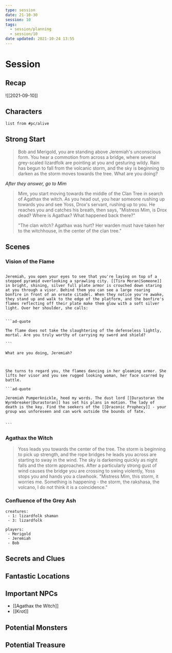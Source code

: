 ```yaml
---
type: session
date: 21-10-30
session: 10
tags:
  - session/planning
  - session/10
date updated: 2021-10-24 13:55
---
```


# Session

## Recap

![[2021-09-10]]

## Characters

```dataview
list from #pc/alive 
```

## Strong Start

> Bob and Merigold, you are standing above Jeremiah's unconscious form. You hear a commotion from across a bridge, where several grey-scaled lizardfolk are pointing at you and gesturing wildy. Rain has begun to fall from the volcanic storm, and the sky is beginning to darken as the storm moves towards the tree. What are you doing?

*After they answer, go to Mim*

> Mim, you start moving towards the middle of the Clan Tree in search of Agathax the witch. As you head out, you hear someone rushing up towards you and see Yoss, Drox's servant, rushing up to you. He reaches you and catches his breath, then says, "Mistress Mim, is Drox dead? Where is Agathax? What happened back there?"
>
> "The clan witch? Agathax was hurt? Her warden must have taken her to the witchhouse, in the center of the clan tree."

## Scenes

### Vision of the Flame

````ad-flame

Jeremiah, you open your eyes to see that you're laying on top of a stepped pyramid overlooking a sprawling city. [[Tira Moran|Someone]] in bright, shining, silver full plate armor is crouched down staring at you through a visor. Behind them you can see a large roaring bonfire in front of an ornate citadel. When they notice you're awake, they stand up and walk to the edge of the platform, and the bonfire's flames reflecting off their plate make them glow with a soft silver light. Over her shoulder, she calls:


```ad-quote

The flame does not take the slaughtering of the defenseless lightly, mortal. Are you truly worthy of carrying my sword and shield?

```

What are you doing, Jeremiah?


````

````ad-flame

She turns to regard you, the flames dancing in her gleaming armor. She lifts her visor and you see rugged looking woman, her face scarred by battle.

```ad-quote

Jeremiah Pumperknickle, heed my words. The dust lord [[Durastoran the Wyrmbreaker|Durastoran]] has set his plans in motion. The lady of death is the key. Find the seekers of the [[Draconic Prophecy]] - your group was unforeseen and can work outside the bounds of fate.


```

````

### Agathax the Witch

> Yoss leads you towards the center of the tree. The storm is beginning to pick up strength, and the rope bridges he leads you across are starting to sway in the wind. The sky is darkening quickly as night falls and the storm approaches. After a particularly strong gust of wind causes the bridge you are crossing to swing violently, Yoss stops you and hands you a clawhook. "Mistress Mim, this storm, it worries me. Something is happening - the storm, the rakshasa, the volcano, I do not think it is a coincidence." 


### Confluence of the Grey Ash

```encounter
creatures:
 - 1: lizardfolk shaman
 - 3: lizardfolk

players:
 - Merigold
 - Jeremiah
 - Bob

```


## Secrets and Clues

## Fantastic Locations

## Important NPCs

- [[Agathax the Witch]]
- [[Krot]]


## Potential Monsters

## Potential Treasure
